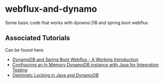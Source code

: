 # webflux-and-dynamo
Some basic code that works with dynamo DB and spring boot webflux

## Associated Tutorials

Can be found here:

- [DynamoDB and Spring Boot Webflux - A Working Introduction](https://nickolasfisher.com/blog/DynamoDB-and-Spring-Boot-Webflux-A-Working-Introduction)
- [Configuring an In Memory DynamoDB instance with Java for Integration Testing](https://nickolasfisher.com/blog/Configuring-an-In-Memory-DynamoDB-instance-with-Java-for-Integration-Testing)
- [Optimistic Locking in Java and DynamoDB](https://nickolasfisher.com/blog/Optimistic-Locking-in-Java-and-DynamoDB)
